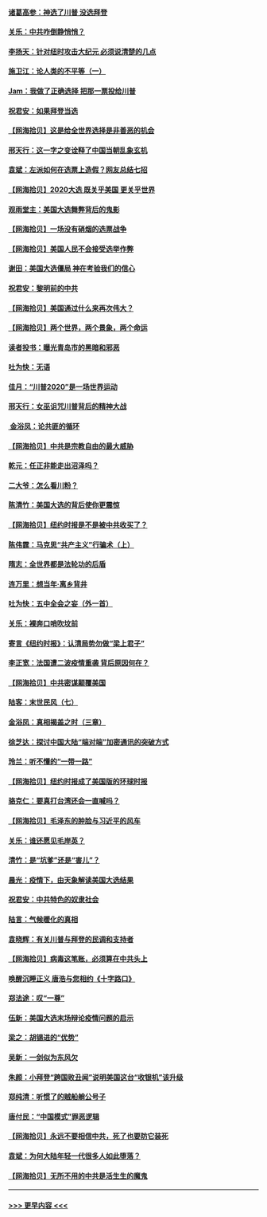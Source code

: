 #### [诸葛高参：神选了川普 没选拜登](../pages/nsc993/n12537664.md?t=11101151) 
#### [关乐：中共咋倒静悄悄？](../pages/nsc993/n12537615.md?t=11101151) 
#### [李扬天：针对纽时攻击大纪元 必须说清楚的几点](../pages/nsc993/n12536001.md?t=11101151) 
#### [施卫江：论人类的不平等（一）](../pages/nsc993/n12535700.md?t=11101151) 
#### [Jam：我做了正确选择 把那一票投给川普](../pages/nsc993/n12535743.md?t=11101151) 
#### [祝君安：如果拜登当选](../pages/nsc993/n12535726.md?t=11101151) 
#### [【网海拾贝】这是给全世界选择是非善恶的机会](../pages/nsc993/n12535061.md?t=11101151) 
#### [邢天行：这一字之变诠释了中国当朝乱象玄机](../pages/nsc993/n12533446.md?t=11101151) 
#### [袁斌：左派如何在选票上造假？网友总结七招](../pages/nsc993/n12533180.md?t=11101151) 
#### [【网海拾贝】2020大选 既关乎美国 更关乎世界](../pages/nsc993/n12533161.md?t=11101151) 
#### [观雨堂主：美国大选舞弊背后的鬼影](../pages/nsc993/n12533153.md?t=11101151) 
#### [【网海拾贝】一场没有硝烟的选票战争](../pages/nsc993/n12531883.md?t=11101151) 
#### [【网海拾贝】美国人民不会接受选举作弊](../pages/nsc993/n12528850.md?t=11101151) 
#### [谢田：美国大选僵局 神在考验我们的信心](../pages/nsc993/n12527932.md?t=11101151) 
#### [祝君安：黎明前的中共](../pages/nsc993/n12524071.md?t=11101151) 
#### [【网海拾贝】美国通过什么来再次伟大？](../pages/nsc993/n12523844.md?t=11101151) 
#### [【网海拾贝】两个世界，两个景象，两个命运](../pages/nsc993/n12521419.md?t=11101151) 
#### [读者投书：曝光青岛市的黑暗和邪恶](../pages/nsc993/n12520988.md?t=11101151) 
#### [吐为快：无语](../pages/nsc993/n12518588.md?t=11101151) 
#### [佳月：“川普2020”是一场世界运动](../pages/nsc993/n12518581.md?t=11101151) 
#### [邢天行：女巫诅咒川普背后的精神大战](../pages/nsc993/n12517257.md?t=11101151) 
#### [ 金浴凤：论共匪的循环](../pages/nsc993/n12517133.md?t=11101151) 
#### [【网海拾贝】中共是宗教自由的最大威胁](../pages/nsc993/n12516879.md?t=11101151) 
#### [乾元：任正非能走出沼泽吗？](../pages/nsc993/n12515831.md?t=11101151) 
#### [二大爷：怎么看川粉？](../pages/nsc993/n12515820.md?t=11101151) 
#### [陈清竹：美国大选的背后使你更震惊](../pages/nsc993/n12515589.md?t=11101151) 
#### [【网海拾贝】纽约时报是不是被中共收买了？](../pages/nsc993/n12515122.md?t=11101151) 
#### [陈伟霆：马克思“共产主义”行骗术（上）](../pages/nsc993/n12510217.md?t=11101151) 
#### [隋志：全世界都是法轮功的后盾](../pages/nsc993/n12510636.md?t=11101151) 
#### [连万里：想当年‧离乡背井](../pages/nsc993/n12510623.md?t=11101151) 
#### [吐为快：五中全会之妄（外一首）](../pages/nsc993/n12510470.md?t=11101151) 
#### [关乐：裸奔口哨吹坟前](../pages/nsc993/n12510403.md?t=11101151) 
#### [寄言《纽约时报》：认清局势勿做“梁上君子”](../pages/nsc993/n12510042.md?t=11101151) 
#### [李正宽：法国遭二波疫情重袭 背后原因何在？](../pages/nsc993/n12509971.md?t=11101151) 
#### [【网海拾贝】中共密谋颠覆美国](../pages/nsc993/n12509816.md?t=11101151) 
#### [陆客：末世民风（七）](../pages/nsc993/n12507822.md?t=11101151) 
#### [金浴凤：真相揭盖之时（三章）](../pages/nsc993/n12507804.md?t=11101151) 
#### [徐芝达：探讨中国大陆“端对端”加密通讯的突破方式](../pages/nsc993/n12507682.md?t=11101151) 
#### [玲兰：听不懂的“一带一路”](../pages/nsc993/n12507669.md?t=11101151) 
#### [【网海拾贝】纽约时报成了美国版的环球时报](../pages/nsc993/n12507053.md?t=11101151) 
#### [骆克仁：要真打台湾还会一直喊吗？](../pages/nsc993/n12506843.md?t=11101151) 
#### [【网海拾贝】毛泽东的肿脸与习近平的风车](../pages/nsc993/n12504537.md?t=11101151) 
#### [关乐：谁还愿见毛岸英？](../pages/nsc993/n12503866.md?t=11101151) 
#### [清竹：是“坑爹”还是“害儿”？](../pages/nsc993/n12503034.md?t=11101151) 
#### [晨光：疫情下，由天象解读美国大选结果](../pages/nsc993/n12502536.md?t=11101151) 
#### [祝君安：中共特色的奴隶社会](../pages/nsc993/n12501529.md?t=11101151) 
#### [陆言：气候暖化的真相](../pages/nsc993/n12501183.md?t=11101151) 
#### [袁晓辉：有关川普与拜登的民调和支持者](../pages/nsc993/n12500433.md?t=11101151) 
#### [【网海拾贝】病毒这笔账，必须算在中共头上](../pages/nsc993/n12500320.md?t=11101151) 
#### [唤醒沉睡正义 唐浩与您相约《十字路口》](../pages/nsc993/n12497980.md?t=11101151) 
#### [郑法途：叹“一尊”](../pages/nsc993/n12498837.md?t=11101151) 
#### [伍新：美国大选末场辩论疫情问题的启示](../pages/nsc993/n12498829.md?t=11101151) 
#### [梁之：胡锡进的“优势”](../pages/nsc993/n12498780.md?t=11101151) 
#### [吴新：一剑似为东风欠](../pages/nsc993/n12498772.md?t=11101151) 
#### [朱颜：小拜登“跨国败丑闻”说明美国这台“收银机”该升级](../pages/nsc993/n12498731.md?t=11101151) 
#### [郑纯清：听惯了的贼船艄公号子](../pages/nsc993/n12498721.md?t=11101151) 
#### [唐付民：“中国模式”罪恶逻辑](../pages/nsc993/n12498310.md?t=11101151) 
#### [【网海拾贝】永远不要相信中共，死了也要防它装死](../pages/nsc993/n12498162.md?t=11101151) 
#### [袁斌：为何大陆年轻一代很多人如此堕落？](../pages/nsc993/n12495696.md?t=11101151) 
#### [【网海拾贝】无所不用的中共是活生生的魔鬼](../pages/nsc993/n12495621.md?t=11101151) 

----
#### [ >>> 更早内容 <<< ](../indexes/nsc993-earlier.md)

